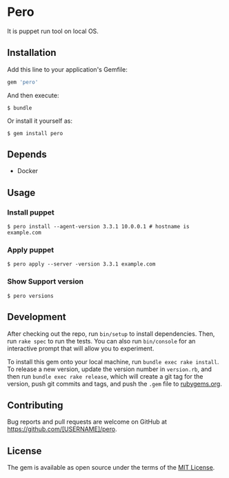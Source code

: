 # Pero

It is puppet run tool on local OS.
## Installation

Add this line to your application's Gemfile:

```ruby
gem 'pero'
```

And then execute:

    $ bundle

Or install it yourself as:

    $ gem install pero

## Depends

- Docker

## Usage

### Install puppet

```
$ pero install --agent-version 3.3.1 10.0.0.1 # hostname is example.com
```

### Apply puppet

```
$ pero apply --server -version 3.3.1 example.com
```

### Show Support version

```
$ pero versions
```

## Development

After checking out the repo, run `bin/setup` to install dependencies. Then, run `rake spec` to run the tests. You can also run `bin/console` for an interactive prompt that will allow you to experiment.

To install this gem onto your local machine, run `bundle exec rake install`. To release a new version, update the version number in `version.rb`, and then run `bundle exec rake release`, which will create a git tag for the version, push git commits and tags, and push the `.gem` file to [rubygems.org](https://rubygems.org).

## Contributing

Bug reports and pull requests are welcome on GitHub at https://github.com/[USERNAME]/pero.

## License

The gem is available as open source under the terms of the [MIT License](https://opensource.org/licenses/MIT).
